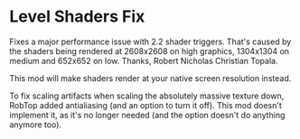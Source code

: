 # Level Shaders Fix
Fixes a major performance issue with 2.2 shader triggers.
That's caused by the shaders being rendered at 2608x2608 on high graphics,
1304x1304 on medium and 652x652 on low. Thanks, Robert Nicholas Christian Topala.

This mod will make shaders render at your native screen resolution instead.

To fix scaling artifacts when scaling the absolutely massive texture down, RobTop added
antialiasing (and an option to turn it off). This mod doesn't implement it,
as it's no longer needed (and the option doesn't do anything anymore too).

